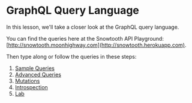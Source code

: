 # GraphQL Query Language

In this lesson, we'll take a closer look at the GraphQL query language.

You can find the queries here at the Snowtooth API Playground: [http://snowtooth.moonhighway.com](http://snowtooth.herokuapp.com).

Then type along or follow the queries in these steps:

1. [Sample Queries](https://github.com/moonhighway/graphql-summit/blob/master/sample-queries/01-sample-queries.md)
2. [Advanced Queries](https://github.com/moonhighway/graphql-summit/blob/master/sample-queries/02-advanced-queries.md)
3. [Mutations](https://github.com/moonhighway/graphql-summit/blob/master/sample-queries/03-mutations.md)
4. [Introspection](https://github.com/moonhighway/graphql-summit/blob/master/sample-queries/04-introspection.md)
5. [Lab](https://github.com/moonhighway/graphql-summit/blob/master/sample-queries/05-lab.md)
